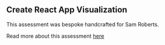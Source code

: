 ## Create React App Visualization

This assessment was bespoke handcrafted for Sam Roberts.

Read more about this assessment [here](https://react.eogresources.com)
